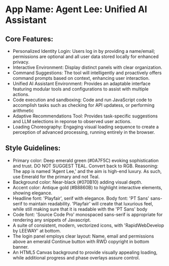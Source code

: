 # **App Name**: Agent Lee: Unified AI Assistant

## Core Features:

- Personalized Identity Login: Users log in by providing a name/email; permissions are optional and all user data stored locally for enhanced privacy.
- Interactive Environment: Display distinct panels with clear organization.
- Command Suggestions: The tool will intelligently and proactively offers command prompts based on context, enhancing user interaction.
- Unified AI Assistant Environment: Provides an adaptable interface featuring modular tools and configurations to assist with multiple actions.
- Code execution and sandboxing: Code and run JavaScript code to accomplish tasks such as checking for API updatess, or performing arithmetic
- Adaptive Recommendations Tool: Provides task-specific suggestions and LLM selections in reponse to observed user actions.
- Loading Choreography: Engaging visual loading sequence to create a perception of advanced processing, running entirely in the browser.

## Style Guidelines:

- Primary color: Deep emerald green (#0A7F5C) evoking sophistication and trust. DO NOT SUGGEST TEAL. Convert back to RGB. Reasoning: The app is named 'Agent Lee,' and the aim is high-end luxury. As such, use Emerald for the primary and not Teal.
- Background color: Near-black (#070B10) adding visual depth.
- Accent color: Antique gold (#B8860B) to highlight interactive elements, showing elegance.
- Headline font: 'Playfair', serif with elegance. Body font: 'PT Sans' sans-serif to maintain readability. 'Playfair' will create that luxurious feel, while still making sure that it is readable with the 'PT Sans' body
- Code font: 'Source Code Pro' monospaced sans-serif is appropriate for rendering any snippets of Javascript.
- A suite of consistent, modern, vectorized icons, with 'RapidWebDevelop by LEEWAY' at bottom.
- The login panel employs clear layout: Name, email and permissions above an emerald Continue button with RWD copyright in bottom banner.
- An HTML5 Canvas background to provide visually appealing loading, while additional progress and phase overlays assure control.